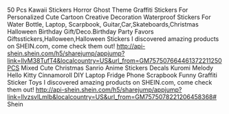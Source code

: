50 Pcs Kawaii Stickers Horror Ghost Theme Graffiti Stickers For Personalized Cute Cartoon Creative Decoration Waterproof Stickers For Water Bottle, Laptop, Scarpbook, Guitar,Car,Skateboards,Christmas Halloween Birthday Gift/Deco.Birthday Party Favors Giftsstickers,Halloween,Halloween Stickers
I discovered amazing products on SHEIN.com, come check them out!
http://api-shein.shein.com/h5/sharejump/appjump?link=llvM38TufT4&localcountry=US&url_from=GM757507664461372211250PCS Mixed Cute Christmas Sanrio Anime Stickers Decals Kuromi Melody Hello Kitty Cinnamoroll DIY Laptop Fridge Phone Scrapbook Funny Graffiti Sticker Toys
I discovered amazing products on SHEIN.com, come check them out!
http://api-shein.shein.com/h5/sharejump/appjump?link=llvzsvlLmlb&localcountry=US&url_from=GM7575078221206458368# Shein

